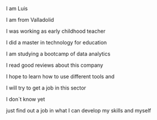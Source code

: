 I am Luis

I am from Valladolid

I was working as early childhood teacher

I did a master in technology for education

I am studying a bootcamp of data analytics

I read good reviews about this company
    
I hope to learn how to use different tools and 

I will try to get a job in this sector 

I don´t know yet

just find out a job in what I can develop my skills and myself
